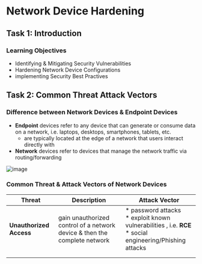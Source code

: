 # Network Device Hardening

## Task 1: Introduction
### Learning Objectives
* Identifying & Mitigating Security Vulnerabilities
* Hardening Network Device Configurations
* implementing Security Best Practives


## Task 2: Common Threat Attack Vectors
### Difference between Network Devices & Endpoint Devices
* **Endpoint** devices refer to any device that can generate or consume data on a network, i.e. laptops, desktops, smartphones, tablets, etc.
    * are typically located at the edge of a network that users interact directly with
* **Network** devices refer to devices that manage the network traffic via routing/forwarding

![image](https://github.com/user-attachments/assets/9b9ac685-116f-4a3b-b41a-3daa1258f83f)

### Common Threat & Attack Vectors of Network Devices
| **Threat** | Description | Attack Vector |
|------------|-------------|-----------------------|
| **Unauthorized Access** | gain unauthorized control of a network device & then the complete network | * password attacks<br>* exploit known vulnerabilities , i.e. **RCE**<br>* social engineering/Phishing attacks |
|   |   |  |
|   |   |  |




























